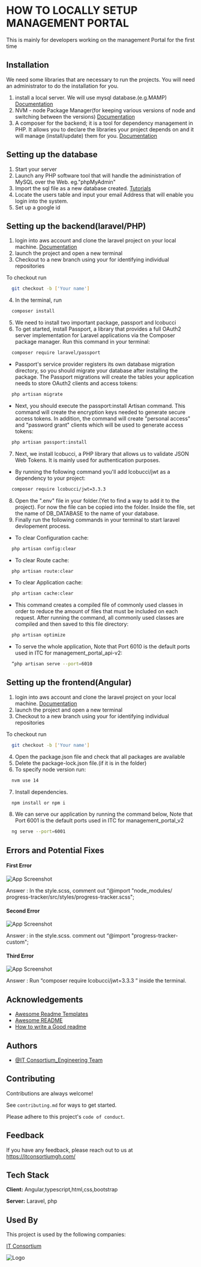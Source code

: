 
# HOW TO LOCALLY SETUP MANAGEMENT PORTAL

This is mainly for developers working on the management Portal for the first time


## Installation
We need some libraries that are necessary to run the projects. You will need an administrator to do the installation for you.
1. install a local server. We will use mysql database.(e.g.MAMP) [Documentation](https://make.wordpress.org/core/handbook/tutorials/installing-a-local-server/mamp)
2. NVM - node Package Manager(for keeping various versions of node and switching between the versions) [Documentation](https://tecadmin.net/install-nvm-macos-with-homebrew/)
3.  A composer for the backend; it is a tool for dependency management in PHP. It allows you to declare the libraries your project depends on and it
will manage (install/update) them for you. [Documentation](https://tecadmin.net/install-composer-on-macos/)

    
## Setting up the database
1. Start your server
2. Launch any PHP software tool that will handle the administration of MySQL over the Web. eg."phpMyAdmin"
3. Import the sql file as a new database created. [Tutorials](https://youtu.be/jW5lrS6EUPM)
4. Locate the users table and input your email Address that will enable you login into the system.
5. Set up a google id
## Setting up the backend(laravel/PHP)
1. login into aws account and clone the laravel project on your local machine. [Documentation](https://docs.google.com/document/d/17U9q-BLAtvUQQBTL67gGPvO3hcQ7lrFbmR3tQhqD5Q8/edit#heading=h.6fxiynwr0aa5)
2. launch the project and open a new terminal
3. Checkout to a new branch using your for identifying individual repositories

To checkout run

```bash
  git checkout -b ['Your name']
```
4. In the terminal, run
```bash
  composer install
```
5. We need to install two important package, passport and lcobucci
6. To get started, install Passport, a library that provides a full OAuth2 server implementation for Laravel applications via the Composer package manager. Run this command in your terminal:
```bash
  composer require laravel/passport
```
- Passport's service provider registers its own database migration directory, so you should migrate your database after installing the package. The Passport migrations will create the tables your application needs to store OAuth2 clients and access tokens:
```bash
  php artisan migrate
```
- Next, you should execute the passport:install Artisan command. This command will create the encryption keys needed to generate secure access tokens. In addition, the command will create "personal access" and "password grant" clients which will be used to generate access tokens:
```bash
  php artisan passport:install
```
7. Next, we install lcobucci, a PHP library that allows us to validate JSON Web Tokens. It is mainly used for authentication purposes.
- By running the following command you'll add lcobucci/jwt as a dependency to your project:
```bash
  composer require lcobucci/jwt=3.3.3
```
8. Open the ".env" file in your folder.(Yet to find a way to add it to the project). For now the file can be copied into the folder. Inside the file, set the name of DB_DATABASE to the name of your database.
9. Finally run the following commands in your terminal to start laravel devlopement process.
- To clear Configuration cache:
```bash
  php artisan config:clear
```
- To clear Route cache:
```bash
  php artisan route:clear
```
- To clear Application cache:
```bash
  php artisan cache:clear
```
- This command creates a compiled file of commonly used classes in order to reduce the amount of files that must be included on each request. After running the command, all commonly used classes are compiled and then saved to this file directory:
```bash
  php artisan optimize
```
- To serve the whole application, Note that Port 6010 is the default ports used in ITC for
management_portal_api-v2:
```bash
  “php artisan serve --port=6010
```
## Setting up the frontend(Angular)
1. login into aws account and clone the laravel project on your local machine. [Documentation](https://docs.google.com/document/d/17U9q-BLAtvUQQBTL67gGPvO3hcQ7lrFbmR3tQhqD5Q8/edit#heading=h.6fxiynwr0aa5)
2. launch the project and open a new terminal
3. Checkout to a new branch using your for identifying individual repositories

To checkout run

```bash
  git checkout -b ['Your name']
```
4. Open the package.json file and check that all packages are available
5. Delete the package-lock.json file.(if it is in the folder)
6. To specify node version run:
```bash
  nvm use 14
```
7. Install dependencies.
```bash
  npm install or npm i
```
8. We can serve our application by running the command below, Note that Port 6001 is the default ports used in ITC for  management_portal_v2
```bash
  ng serve --port=6001
```

## Errors and Potential Fixes

#### First Error
![App Screenshot](https://via.placeholder.com/468x300?text=App+Screenshot+Here)

Answer : In the style.scss, comment out “@import "node_modules/ progress-tracker/src/styles/progress-tracker.scss";

#### Second Error
![App Screenshot](https://via.placeholder.com/468x300?text=App+Screenshot+Here)

Answer :  in the style.scss. comment out “@import "progress-tracker- custom";

#### Third Error
![App Screenshot](https://via.placeholder.com/468x300?text=App+Screenshot+Here)

Answer :   Run “composer require lcobucci/jwt=3.3.3 ” inside the terminal.
## Acknowledgements

 - [Awesome Readme Templates](https://awesomeopensource.com/project/elangosundar/awesome-README-templates)
 - [Awesome README](https://github.com/matiassingers/awesome-readme)
 - [How to write a Good readme](https://bulldogjob.com/news/449-how-to-write-a-good-readme-for-your-github-project)


## Authors

- [@IT Consortium_Engineering Team](https://itconsortiumgh.com/)


## Contributing

Contributions are always welcome!

See `contributing.md` for ways to get started.

Please adhere to this project's `code of conduct`.


## Feedback

If you have any feedback, please reach out to us at https://itconsortiumgh.com/


## Tech Stack

**Client:** Angular,typescript,html,css,bootstrap

**Server:** Laravel, php


## Used By

This project is used by the following companies:

 [IT Consortium](https://itconsortiumgh.com/)


![Logo](https://dev-to-uploads.s3.amazonaws.com/uploads/articles/th5xamgrr6se0x5ro4g6.png)

